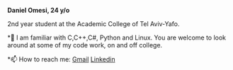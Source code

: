 **Daniel Omesi, 24 y/o**

2nd year student at the Academic College of Tel Aviv-Yafo.

*🔭 I am familiar with C,C++,C#, Python and Linux. You are welcome to look around at some of my code work, on and off college.

*📫 How to reach me: [Gmail](mailto:omesidaniel@gmail.com) [Linkedin](https://www.linkedin.com/in/daniel-omesi/)


